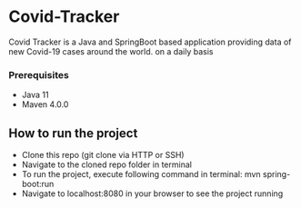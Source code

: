 # Covid-Tracker

Covid Tracker is a Java and SpringBoot based application providing data of new Covid-19 cases around the world. on a daily basis

### Prerequisites
 - Java 11
 - Maven 4.0.0

## How to run the project
 - Clone this repo (git clone via HTTP or SSH)
 - Navigate to the cloned repo folder in terminal
 - To run the project, execute following command in terminal: mvn spring-boot:run
 - Navigate to localhost:8080 in your browser to see the project running
